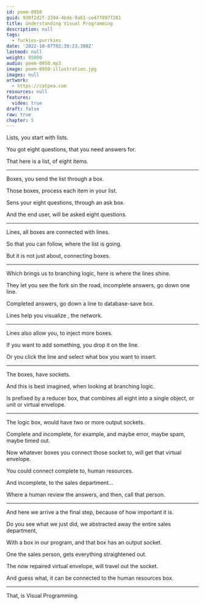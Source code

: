 ```yaml
---
id: poem-0950
guid: 930f2d2f-2394-4bde-9a61-ce47f897f281
title: Understanding Visual Programming
description: null
tags:
  - furkies-purrkies
date: '2022-10-07T02:39:23.388Z'
lastmod: null
weight: 95000
audio: poem-0950.mp3
image: poem-0950-illustration.jpg
images: null
artwork:
  - https://catpea.com
resources: null
features:
  video: true
draft: false
raw: true
chapter: 5
---
```


Lists,
you start with lists.

You got eight questions,
that you need answers for.

That here is a list,
of eight items.

---

Boxes,
you send the list through a box.

Those boxes,
process each item in your list.

Sens your eight questions,
through an ask box.

And the end user,
will be asked eight questions.


---

Lines,
all boxes are connected with lines.

So that you can follow,
where the list is going.

But it is not just about,
connecting boxes.

---

Which brings us to branching logic,
here is where the lines shine.

They let you see the fork sin the road,
incomplete answers, go down one line.

Completed answers,
go down a line to database-save box.

Lines help you visualize ,
the network.

---

Lines also allow you,
to inject more boxes.

If you want to add something,
you drop it on the line.

Or you click the line
and select what box you want to insert.

---

The boxes,
have sockets.

And this is best imagined,
when looking at branching logic.

Is prefixed by a reducer box,
that combines all eight into a single object, or unit or virtual envelope.

---

The logic box,
would have two or more output sockets.

Complete and incomplete, for example,
and maybe error, maybe spam, maybe timed out.

Now whatever boxes you connect those socket to,
will get that virtual envelope.

You could connect complete to,
human resources.

And incomplete,
to the sales department...

Where a human review the answers,
and then, call that person.

---

And here we arrive a the final step,
because of how important it is.

Do you see what we just did,
we abstracted away the entire sales department,

With a box in our program,
and that box has an output socket.

One the sales person,
gets everything straightened out.

The now repaired virtual envelope,
will travel out the socket.

And guess what,
it can be connected to the human resources box.

---

That,
is Visual Programming.
